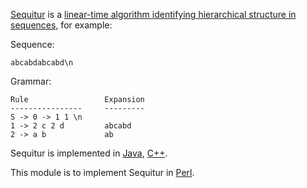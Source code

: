 [Sequitur](http://sequitur.info/) is a [linear-time algorithm identifying hierarchical structure in sequences](http://sequitur.info/jair/), for example:

Sequence: 

	abcabdabcabd\n

Grammar:

	Rule                 Expansion
	----------------     ---------
	S -> 0 -> 1 1 \n                                       
	1 -> 2 c 2 d         abcabd
	2 -> a b             ab

Sequitur is implemented in [Java](http://sequitur.info/java/), [C++](http://code.google.com/p/sequitur/).

This module is to implement Sequitur in [Perl](http://www.perl.org/).
